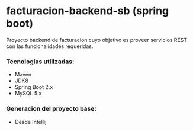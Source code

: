 # facturacion-backend-sb (spring boot)
Proyecto backend de facturacion cuyo objetivo es proveer servicios REST con las funcionalidades requeridas.

### Tecnologias utilizadas:
- Maven
- JDK8
- Spring Boot 2.x
- MySQL 5.x

### Generacion del proyecto base:
-  Desde Intellij

